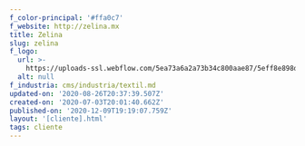 ```yaml
---
f_color-principal: '#ffa0c7'
f_website: http://zelina.mx
title: Zelina
slug: zelina
f_logo:
  url: >-
    https://uploads-ssl.webflow.com/5ea73a6a2a73b34c800aae87/5eff8e898d5f7c718b73ae37_Zelina-logos-G-139x57.png
  alt: null
f_industria: cms/industria/textil.md
updated-on: '2020-08-26T20:37:39.507Z'
created-on: '2020-07-03T20:01:40.662Z'
published-on: '2020-12-09T19:19:07.759Z'
layout: '[cliente].html'
tags: cliente
---
```



